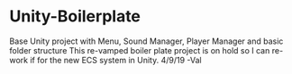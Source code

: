 # Unity-Boilerplate
Base Unity project with Menu, Sound Manager, Player Manager and basic folder structure 
This re-vamped boiler plate project is on hold so I can re-work if for the new ECS system in Unity. 
4/9/19 -Val
